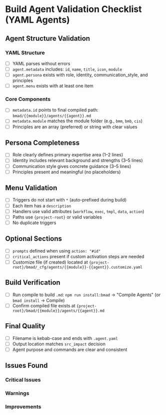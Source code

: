 # Build Agent Validation Checklist (YAML Agents)

## Agent Structure Validation

### YAML Structure

- [ ] YAML parses without errors
- [ ] `agent.metadata` includes: `id`, `name`, `title`, `icon`, `module`
- [ ] `agent.persona` exists with role, identity, communication_style, and principles
- [ ] `agent.menu` exists with at least one item

### Core Components

- [ ] `metadata.id` points to final compiled path: `bmad/{{module}}/agents/{{agent}}.md`
- [ ] `metadata.module` matches the module folder (e.g., `bmm`, `bmb`, `cis`)
- [ ] Principles are an array (preferred) or string with clear values

## Persona Completeness

- [ ] Role clearly defines primary expertise area (1–2 lines)
- [ ] Identity includes relevant background and strengths (3–5 lines)
- [ ] Communication style gives concrete guidance (3–5 lines)
- [ ] Principles present and meaningful (no placeholders)

## Menu Validation

- [ ] Triggers do not start with `*` (auto-prefixed during build)
- [ ] Each item has a `description`
- [ ] Handlers use valid attributes (`workflow`, `exec`, `tmpl`, `data`, `action`)
- [ ] Paths use `{project-root}` or valid variables
- [ ] No duplicate triggers

## Optional Sections

- [ ] `prompts` defined when using `action: "#id"`
- [ ] `critical_actions` present if custom activation steps are needed
- [ ] Customize file (if created) located at `{project-root}/bmad/_cfg/agents/{{module}}-{{agent}}.customize.yaml`

## Build Verification

- [ ] Run compile to build `.md`: `npm run install:bmad` → "Compile Agents" (or `bmad install` → Compile)
- [ ] Confirm compiled file exists at `{project-root}/bmad/{{module}}/agents/{{agent}}.md`

## Final Quality

- [ ] Filename is kebab-case and ends with `.agent.yaml`
- [ ] Output location matches `src_impact` decision
- [ ] Agent purpose and commands are clear and consistent

## Issues Found

### Critical Issues

<!-- List any issues that MUST be fixed before agent can function -->

### Warnings

<!-- List any issues that should be addressed but won't break functionality -->

### Improvements

<!-- List any optional enhancements that could improve the agent -->
